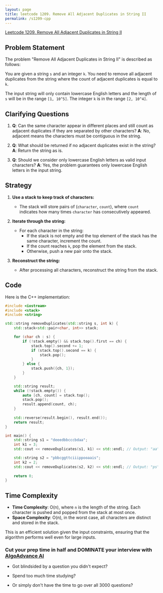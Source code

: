 ```yaml
---
layout: page
title: leetcode 1209. Remove All Adjacent Duplicates in String II
permalink: /s1209-cpp
---
```

[Leetcode 1209. Remove All Adjacent Duplicates in String II](https://algoadvance.github.io/algoadvance/l1209)
## Problem Statement
The problem "Remove All Adjacent Duplicates in String II" is described as follows:

You are given a string `s` and an integer `k`. You need to remove all adjacent duplicates from the string where the count of adjacent duplicates is equal to `k`.

The input string will only contain lowercase English letters and the length of `s` will be in the range `[1, 10^5]`. The integer `k` is in the range `[2, 10^4]`.

## Clarifying Questions
1. **Q**: Can the same character appear in different places and still count as adjacent duplicates if they are separated by other characters?
   **A**: No, adjacent means the characters must be contiguous in the string.

2. **Q**: What should be returned if no adjacent duplicates exist in the string?
   **A**: Return the string as is.

3. **Q**: Should we consider only lowercase English letters as valid input characters?
   **A**: Yes, the problem guarantees only lowercase English letters in the input string.

## Strategy
1. **Use a stack to keep track of characters:** 
   - The stack will store pairs of (`character`, `count`), where `count` indicates how many times `character` has consecutively appeared.
   
2. **Iterate through the string:**
   - For each character in the string:
     - If the stack is not empty and the top element of the stack has the same character, increment the count.
     - If the count reaches `k`, pop the element from the stack.
     - Otherwise, push a new pair onto the stack.

3. **Reconstruct the string:**
   - After processing all characters, reconstruct the string from the stack.

## Code
Here is the C++ implementation:

```cpp
#include <iostream>
#include <stack>
#include <string>

std::string removeDuplicates(std::string s, int k) {
    std::stack<std::pair<char, int>> stack;

    for (char ch : s) {
        if (!stack.empty() && stack.top().first == ch) {
            stack.top().second += 1;
            if (stack.top().second == k) {
                stack.pop();
            }
        } else {
            stack.push({ch, 1});
        }
    }

    std::string result;
    while (!stack.empty()) {
        auto [ch, count] = stack.top();
        stack.pop();
        result.append(count, ch);
    }
    
    std::reverse(result.begin(), result.end());
    return result;
}

int main() {
    std::string s1 = "deeedbbcccbdaa";
    int k1 = 3;
    std::cout << removeDuplicates(s1, k1) << std::endl; // Output: "aa"

    std::string s2 = "pbbcggttciiippooaais";
    int k2 = 2;
    std::cout << removeDuplicates(s2, k2) << std::endl; // Output: "ps"
    
    return 0;
}
```

## Time Complexity
- **Time Complexity**: O(n), where `n` is the length of the string. Each character is pushed and popped from the stack at most once.
- **Space Complexity**: O(n), in the worst case, all characters are distinct and stored in the stack.

This is an efficient solution given the input constraints, ensuring that the algorithm performs well even for large inputs.


### Cut your prep time in half and DOMINATE your interview with [AlgoAdvance AI](https://algoAdvance.com)

- Got blindsided by a question you didn't expect?

- Spend too much time studying?

- Or simply don't have the time to go over all 3000 questions?

